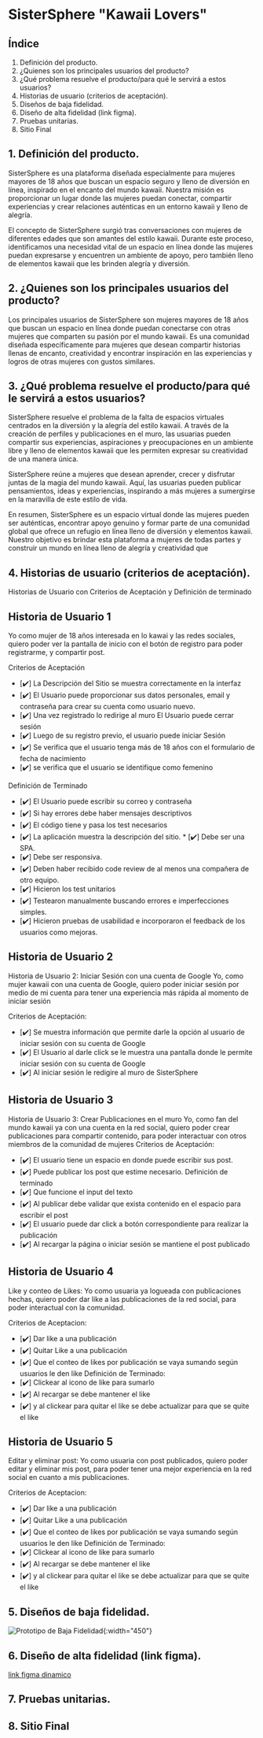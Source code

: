 # SisterSphere "Kawaii Lovers"
## Índice
1. Definición del producto. 
2. ¿Quienes son los principales usuarios del producto?
3. ¿Qué problema resuelve el producto/para qué le servirá a estos usuarios?
4. Historias de usuario (criterios de aceptación).
5. Diseños de baja fidelidad. 
6. Diseño de alta fidelidad (link figma).
7. Pruebas unitarias. 
8. Sitio Final

## 1. Definición del producto. 

SisterSphere es una plataforma diseñada especialmente para mujeres mayores de 18 años que buscan un espacio seguro y lleno de diversión en línea, inspirado en el encanto del mundo kawaii. Nuestra misión es proporcionar un lugar donde las mujeres puedan conectar, compartir experiencias y crear relaciones auténticas en un entorno kawaii y lleno de alegría.

El concepto de SisterSphere surgió tras conversaciones con mujeres de diferentes edades que son amantes del estilo kawaii. Durante este proceso, identificamos una necesidad vital de un espacio en línea donde las mujeres puedan expresarse y encuentren un ambiente de apoyo, pero también lleno de elementos kawaii que les brinden alegría y diversión.

## 2. ¿Quienes son los principales usuarios del producto?

Los principales usuarios de SisterSphere son mujeres mayores de 18 años que buscan un espacio en línea donde puedan conectarse con otras mujeres que comparten su pasión por el mundo kawaii. Es una comunidad diseñada específicamente para mujeres que desean compartir historias llenas de encanto, creatividad y encontrar inspiración en las experiencias y logros de otras mujeres con gustos similares.

## 3. ¿Qué problema resuelve el producto/para qué le servirá a estos usuarios?

SisterSphere resuelve el problema de la falta de espacios virtuales centrados en la diversión y la alegría del estilo kawaii. A través de la creación de perfiles y publicaciones en el muro, las usuarias pueden compartir sus experiencias, aspiraciones y preocupaciones en un ambiente libre y lleno de elementos kawaii que les permiten expresar su creatividad de una manera única.

SisterSphere reúne a mujeres que desean aprender, crecer y disfrutar juntas de la magia del mundo kawaii. Aquí, las usuarias pueden publicar pensamientos, ideas y experiencias, inspirando a más mujeres a sumergirse en la maravilla de este estilo de vida.

En resumen, SisterSphere es un espacio virtual donde las mujeres pueden ser auténticas, encontrar apoyo genuino y formar parte de una comunidad global que ofrece un refugio en línea lleno de diversión y elementos kawaii. Nuestro objetivo es brindar esta plataforma a mujeres de todas partes y construir un mundo en línea lleno de alegría y creatividad que

## 4. Historias de usuario (criterios de aceptación).
Historias de Usuario con Criterios de Aceptación y Definición de terminado

## Historia de Usuario 1
Yo como mujer de 18 años interesada en lo kawai y las redes sociales, quiero poder ver la pantalla de inicio con el botón de registro para poder registrarme, y compartir post.

Criterios de Aceptación 
 * [✔️] La Descripción del Sitio se muestra correctamente en la interfaz
 * [✔️] El Usuario puede proporcionar sus datos personales, email y contraseña para crear su cuenta como usuario nuevo.
* [✔️]  Una vez registrado lo redirige al muro
 El Usuario puede cerrar sesión
* [✔️]  Luego de su registro previo, el usuario puede iniciar Sesión
* [✔️]  Se verifica que el usuario tenga más de 18 años con el formulario de fecha de nacimiento
* [✔️]  se verifica que el usuario se identifique como femenino



Definición de Terminado
* [✔️] El Usuario puede escribir su correo y contraseña
* [✔️] Si hay errores debe haber mensajes descriptivos
* [✔️] El código tiene y pasa los test necesarios
* [✔️]  La aplicación muestra la descripción del sitio. * [✔️] Debe ser una SPA.
* [✔️] Debe ser responsiva.
* [✔️]  Deben haber recibido code review de al menos una compañera de otro equipo.
* [✔️] Hicieron los test unitarios
* [✔️] Testearon manualmente buscando errores e imperfecciones simples.
* [✔️] Hicieron pruebas de usabilidad e incorporaron el feedback de los usuarios como mejoras. 

## Historia de Usuario 2
Historia de Usuario 2: Iniciar Sesión con una cuenta de Google
 Yo, como mujer kawaii con una cuenta de Google, quiero poder iniciar sesión por medio de mi cuenta para tener una experiencia más rápida al momento de iniciar sesión

Criterios de Aceptación:
* [✔️] Se muestra información que permite darle la opción al usuario de iniciar sesión con su cuenta de Google
* [✔️] El Usuario al darle click se le muestra una pantalla donde le permite iniciar sesión con su cuenta de Google
* [✔️] Al iniciar sesión le redigire al muro de SisterSphere

## Historia de Usuario 3
Historia de Usuario 3: Crear Publicaciones en el muro
Yo, como fan del mundo kawaii ya con una cuenta en la red social, quiero poder crear publicaciones para compartir contenido,  para poder interactuar con otros miembros de la comunidad de mujeres
Criterios de Aceptación:
* [✔️] El usuario tiene un espacio en donde puede escribir sus post.
* [✔️] Puede publicar los post que estime necesario.
Definición de terminado
* [✔️] Que funcione el input del texto
* [✔️] Al publicar debe validar que exista contenido en el espacio para escribir el post
* [✔️] El usuario puede dar click a botón correspondiente para realizar la publicación
* [✔️] Al recargar la página o iniciar sesión se mantiene el post publicado

## Historia de Usuario 4
Like y conteo de Likes: Yo como usuaria ya logueada con publicaciones hechas, quiero poder dar like a las publicaciones de la red social, para poder interactual con la comunidad.

Criterios de Aceptacion:
* [✔️] Dar like a una publicación
* [✔️] Quitar Like a una publicación
* [✔️] Que el conteo de likes por publicación se vaya sumando según usuarios le den like
Definición de Terminado:
* [✔️] Clickear al icono de like para sumarlo
* [✔️] Al recargar se debe mantener el like
* [✔️] y al clickear para quitar el like se debe actualizar para que se quite el like

## Historia de Usuario 5 

Editar y eliminar post: Yo como usuaria con post publicados, quiero poder editar y eliminar mis post, para poder tener una mejor experiencia en la red social en cuanto a mis publicaciones.

Criterios de Aceptacion:
* [✔️] Dar like a una publicación
* [✔️] Quitar Like a una publicación
* [✔️] Que el conteo de likes por publicación se vaya sumando según usuarios le den like
Definición de Terminado:
* [✔️] Clickear al icono de like para sumarlo
* [✔️] Al recargar se debe mantener el like
* [✔️] y al clickear para quitar el like se debe actualizar para que se quite el like

## 5. Diseños de baja fidelidad. 
![Prototipo de Baja Fidelidad](https://github.com/Diana03m/DEV009-social-network/blob/main/src/recursos/PrototipoSN.JPG){:width="450"}

## 6. Diseño de alta fidelidad (link figma).
[link figma dinamico](https://www.figma.com/proto/Ucj1nqp6FXmw3dbFFEy8n0/Movile-KawaiiApp?node-id=3-96&starting-point-node-id=3%3A96)

## 7. Pruebas unitarias.

## 8. Sitio Final
